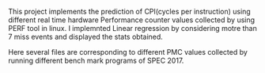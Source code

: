 This project implements the prediction of CPI(cycles per instruction) using different real time hardware Performance counter values collected by using PERF tool in linux.
I implemnted Linear regression by considering motre than 7 miss events and displayed the stats obtained.

Here several files are corresponding to different PMC values collected by running different bench mark programs of SPEC 2017.
